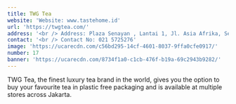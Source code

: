 ```yaml
---
title: TWG Tea
website: 'Website: www.tastehome.id'
url: 'https://twgtea.com/'
address: '<br /> Address: Plaza Senayan , Lantai 1, Jl. Asia Afrika, Senayan, Jakarta.'
contact: '<br /> Contact No: 021 5725276'
image: 'https://ucarecdn.com/c56bd295-14cf-4601-8037-9ffa0cfe0917/'
number: 17
banner: 'https://ucarecdn.com/8734f1a0-c1cb-476f-b19a-69c2943b9282/'
---
```

TWG Tea, the finest luxury tea brand in the world, gives you the option to buy your favourite tea in plastic free packaging and is available at multiple stores across Jakarta.
